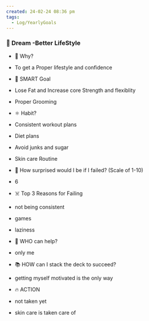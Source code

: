 ```yaml
---
created: 24-02-24 08:36 pm
tags:
  - Log/YearlyGoals
---
```


### 🚀 Dream -Better LifeStyle

  

- 🧠 Why?
- To get a Proper lifestyle and confidence

- 🎯 SMART Goal
 
- Lose Fat and Increase core Strength and flexiblity
- Proper Grooming
 
- ⚛️ Habit?
- Consistent workout plans 
- Diet plans
- Avoid junks and sugar
- Skin care Routine 

- 🤯 How surprised would I be if I failed? (Scale of 1-10)
- 6

- ☠️ Top 3 Reasons for Failing
- not being consistent 
- games 
- laziness

- 🦸 WHO can help?
- only me 

- 📚 HOW can I stack the deck to succeed?
- getting  myself motivated is the only way 

- 🔥 ACTION
- not taken yet
- skin care is taken care of 

  

